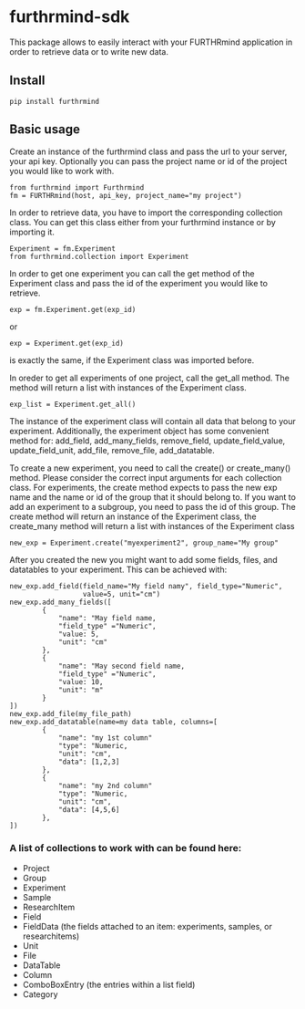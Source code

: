 # furthrmind-sdk

This package allows to easily interact with your FURTHRmind application in order to retrieve data or to write new
data.

## Install
```
pip install furthrmind
```

## Basic usage

Create an instance of the furthrmind class and pass the url to your server, your api key. 
Optionally you can pass the project name or id of the project you would like to work with.

```
from furthrmind import Furthrmind
fm = FURTHRmind(host, api_key, project_name="my project")
```

In order to retrieve data, you have to import the corresponding collection class. You can 
get this class either from your furthrmind instance or by importing it. 

```
Experiment = fm.Experiment
from furthrmind.collection import Experiment
```

In order to get one experiment you can call the get method of the Experiment class and pass the id of the experiment
you would like to retrieve. 

```
exp = fm.Experiment.get(exp_id)
```
 or 
```
exp = Experiment.get(exp_id)
```
is exactly the same, if the Experiment class was imported before.

In oreder to get all experiments of one project, call the get_all method. 
The method will return a list with instances of the 
Experiment class. 

```
exp_list = Experiment.get_all()
```
The instance of the experiment class will contain all data that belong to
your experiment. Additionally, the experiment object has some convenient method for:
add_field, add_many_fields, remove_field, update_field_value, update_field_unit, add_file, 
remove_file, add_datatable.

To create a new experiment, you need to call the create() or create_many() method. Please 
consider the correct input arguments for each collection class. For experiments, the create
method expects to pass the new exp name and the name or id of the group that it should belong to. 
If you want to add an experiment to a subgroup, you need to pass the id of this group. The 
create method will return an instance of the Experiment class, the create_many method will
return a list with instances of the Experiment class

```
new_exp = Experiment.create("myexperiment2", group_name="My group"
```

After you created the new you might want to add some fields, files, and datatables to your
experiment. This can be achieved with:

```
new_exp.add_field(field_name="My field namy", field_type="Numeric",
                  value=5, unit="cm")
new_exp.add_many_fields([
        {
            "name": "May field name,
            "field_type" ="Numeric",
            "value: 5, 
            "unit": "cm"
        },
        {
            "name": "May second field name,
            "field_type" ="Numeric",
            "value: 10, 
            "unit": "m"
        }
])
new_exp.add_file(my_file_path)
new_exp.add_datatable(name=my data table, columns=[
        {
            "name": "my 1st column"
            "type": "Numeric,
            "unit": "cm",
            "data": [1,2,3]
        },
        {
            "name": "my 2nd column"
            "type": "Numeric,
            "unit": "cm",
            "data": [4,5,6]
        },
])
```

### A list of collections to work with can be found here:
- Project 
- Group
- Experiment
- Sample
- ResearchItem
- Field
- FieldData (the fields attached to an item: experiments, samples, or researchitems)
- Unit
- File 
- DataTable
- Column
- ComboBoxEntry (the entries within a list field)
- Category 